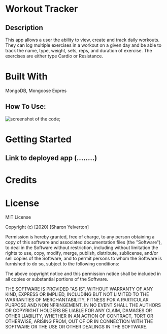 # Workout Tracker

Description
---
This app allows a user the ability to view, create and track daily workouts. They can log multiple exercises in a workout on a given day and be able to track the name, type, weight, sets, reps, and duration of exercise. The exercises are either type Cardio or Resistance.


# Built With
 
MongoDB, Mongoose Expres


How To Use:
---

![screenshot of the code](./public/assets/images/workouttracker.gif);



# Getting Started
Link to deployed app (........)
---


# Credits



# License
MIT License

Copyright (c) [2020] [Sharon Yelverton]

Permission is hereby granted, free of charge, to any person obtaining a copy of this software and associated documentation files (the "Software"), to deal in the Software without restriction, including without limitation the rights to use, copy, modify, merge, publish, distribute, sublicense, and/or sell copies of the Software, and to permit persons to whom the Software is furnished to do so, subject to the following conditions:

The above copyright notice and this permission notice shall be included in all copies or substantial portions of the Software.

THE SOFTWARE IS PROVIDED "AS IS", WITHOUT WARRANTY OF ANY KIND, EXPRESS OR IMPLIED, INCLUDING BUT NOT LIMITED TO THE WARRANTIES OF MERCHANTABILITY, FITNESS FOR A PARTICULAR PURPOSE AND NONINFRINGEMENT. IN NO EVENT SHALL THE AUTHORS OR COPYRIGHT HOLDERS BE LIABLE FOR ANY CLAIM, DAMAGES OR OTHER LIABILITY, WHETHER IN AN ACTION OF CONTRACT, TORT OR OTHERWISE, ARISING FROM, OUT OF OR IN CONNECTION WITH THE SOFTWARE OR THE USE OR OTHER DEALINGS IN THE SOFTWARE.

